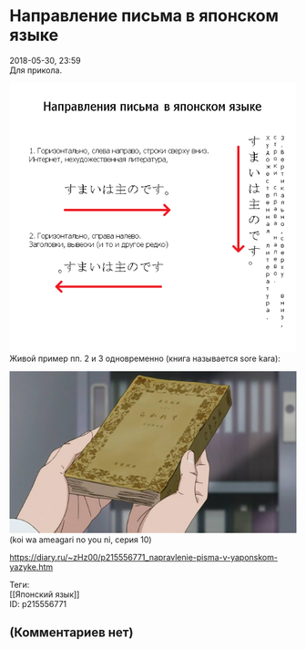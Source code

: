 Направление письма в японском языке
===================================

  
2018-05-30, 23:59  
 Для прикола.   
   
  ![](pics/UE2LB4r.png)    
 Живой пример пп. 2 и 3 одновременно (книга называется sore kara):   
   
   [![](pics/opBMHihl.jpg)](https://i.imgur.com/opBMHih.jpg)    
 (koi wa ameagari no you ni, серия 10)    
  
<https://diary.ru/~zHz00/p215556771_napravlenie-pisma-v-yaponskom-yazyke.htm>  
  
Теги:  
[[Японский язык]]  
ID: p215556771  


(Комментариев нет)
------------------